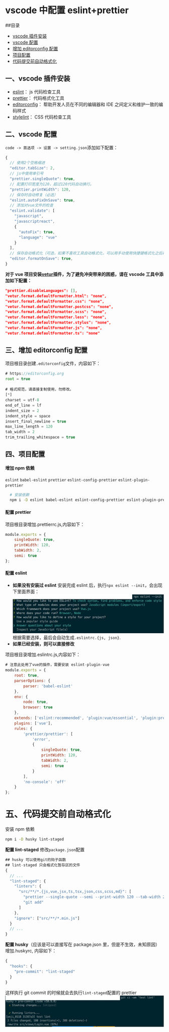 # vscode 中配置 eslint+prettier

##目录

- [vscode 插件安装](#一、vscode-插件安装)
- [vscode 配置](#二、vscode-配置)
- [增加 editorconfig 配置](#三、增加-editorconfig-配置)
- [项目配置](#四、项目配置)
- [代码提交前自动格式化](#五、代码提交前自动格式化)

## 一、vscode 插件安装

- [eslint](https://marketplace.visualstudio.com/items?itemName=dbaeumer.vscode-eslint 'eslint')： js 代码检查工具
- [prettier](https://marketplace.visualstudio.com/items?itemName=esbenp.prettier-vscode)： 代码格式化工具
- [editorconfig](https://marketplace.visualstudio.com/items?itemName=EditorConfig.EditorConfig)： 帮助开发人员在不同的编辑器和 IDE 之间定义和维护一致的编码样式
- [stylelint](https://marketplace.visualstudio.com/items?itemName=shinnn.stylelint)： CSS 代码检查工具

## 二、vscode 配置

`code -> 首选项 -> 设置 -> setting.json`添加如下配置：

```javascript
{
  // 使用2个空格缩进
  "editor.tabSize": 2,
  // js中使用单引号
  "prettier.singleQuote": true,
  // 配置打印宽度为120，超过120代码自动换行。
  "prettier.printWidth": 120,
  // 保存时自动修复（必选）
  "eslint.autoFixOnSave": true,
  // 添加对vue文件的检查
  "eslint.validate": [
    "javascript",
    "javascriptreact",
    {
      "autoFix": true,
      "language": "vue"
    }
  ],
  // 保存自动格式化（可选，如果不喜欢工具自动格式化，可以用手动使用快捷键格式化之后再手动保存）
  "editor.formatOnSave": true,
}
```

**对于 vue 项目安装[vetur](https://marketplace.visualstudio.com/items?itemName=octref.vetur)插件，为了避免冲突带来的困惑，请在 vscode 工具中添加如下配置：**

```json
"prettier.disableLanguages": [],
"vetur.format.defaultFormatter.html": "none",
"vetur.format.defaultFormatter.css": "none",
"vetur.format.defaultFormatter.postcss": "none",
"vetur.format.defaultFormatter.scss": "none",
"vetur.format.defaultFormatter.less": "none",
"vetur.format.defaultFormatter.stylus": "none",
"vetur.format.defaultFormatter.js": "none",
"vetur.format.defaultFormatter.ts": "none"
```

## 三、增加 editorconfig 配置

项目根目录创建`.editorconfig`文件，内容如下：

```javascript
# https://editorconfig.org
root = true

# 格式规范，请直接复制使用，勿修改。
[*]
charset = utf-8
end_of_line = lf
indent_size = 2
indent_style = space
insert_final_newline = true
max_line_length = 120
tab_width = 2
trim_trailing_whitespace = true
```

## 四、项目配置

#### 增加 npm 依赖

`eslint` `babel-eslint` `prettier` `eslint-config-prettier` `eslint-plugin-prettier`

```bash
  # 安装依赖
  npm i -D eslint babel-eslint eslint-config-prettier eslint-plugin-prettier prittier
```

#### 配置 prettier

项目根目录增加.prettierrc.js,内容如下：

```javascript
module.exports = {
	singleQuote: true,
	printWidth: 120,
	tabWidth: 2,
	semi: true
};
```

#### 配置 eslint

- **如果没有安装过 eslint**
  安装完成 eslint 后，执行`npx eslint --init`，会出现下里面界面：
  ![eslint](1.jpeg)
  根据需要选择，最后会自动生成`.eslintrc.{js, json}`.
- **如果已经安装，则可以直接修改**

项目根目录增加.eslintrc.js,内容如下：

```javascript
# 注意此处用了vue的插件，需要安装 eslint-plugin-vue
module.exports = {
	root: true,
	parserOptions: {
		parser: 'babel-eslint'
	},
	env: {
		node: true,
		browser: true
	},
	extends: ['eslint:recommended', 'plugin:vue/essential', 'plugin:prettier/recommended'],
	plugins: ['vue'],
	rules: {
		'prettier/prettier': [
			'error',
			{
				singleQuote: true,
				printWidth: 120,
				tabWidth: 2,
				semi: true
			}
		],
		'no-console': 'off'
	}
};
```

# 五、代码提交前自动格式化

安装 npm 依赖

```bash
npm i -D husky lint-staged
```

**配置 lint-staged**
修改`package.json`配置

```js
## husky 可以使用git的钩子函数
## lint-staged 只会格式化暂存区的文件
{
  // ...
  "lint-staged": {
    "linters": {
      "src/**/*.{js,vue,jsx,ts,tsx,json,css,scss,md}": [
        "prettier --single-quote --semi --print-width 120 --tab-width 2 --write",
        "git add"
      ]
    },
    "ignore": ["src/**/*.min.js"]
  }
  // ...
}
```

**配置 husky**（应该是可以直接写在 package.json 里，但是不生效，未知原因）
增加.huskyrc, 内容如下：

```js
{
  "hooks": {
    "pre-commit": "lint-staged"
  }
}
```

这样执行 git commit 的时候就会去执行`lint-staged`配置的 prettier
![1111](2.jpeg)
